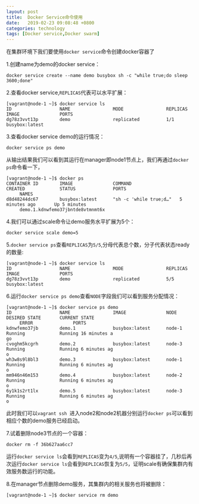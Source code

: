 ```yaml
---
layout: post
title:  Docker Service命令使用
date:   2019-02-23 09:08:48 +0800
categories: technology
tags: [Docker service,Docker swarm]
---
```


在集群环境下我们要使用`docker service`命令创建docker容器了

1.创建name为demo的docker service：

``` shell
docker service create --name demo busybox sh -c "while true;do sleep 3600;done"
```
2.查看docker service,`REPLICAS`代表可以水平扩展：

```shell
[vagrant@node-1 ~]$ docker service ls
ID                  NAME                MODE                REPLICAS            IMAGE               PORTS
dg78z3vvt13p        demo                replicated          1/1                 busybox:latest

```
3.查看docker service demo的运行情况：

``` shell
docker service ps demo
```
从输出结果我们可以看到其运行在manager即node1节点上，我们再通过`docker ps`命令看一下，

``` shell
[vagrant@node-1 ~]$ docker ps
CONTAINER ID        IMAGE               COMMAND                  CREATED             STATUS              PORTS
     NAMES
d8d48244dc67        busybox:latest      "sh -c 'while true;d…"   5 minutes ago       Up 5 minutes
     demo.1.kdnwfemo37jbntde8vtmnmt6x
```
4.我们可以通过scale命令让demo服务水平扩展为5个：

```shell
docker service scale demo=5
```
5.`docker service ps`查看`REPLICAS`为`5/5`,分母代表总个数，分子代表状态ready的数量:
``` shell
[vagrant@node-1 ~]$ docker service ls
ID                  NAME                MODE                REPLICAS            IMAGE               PORTS
dg78z3vvt13p        demo                replicated          5/5                 busybox:latest
```
6.运行`docker service ps demo`查看`NODE`字段我们可以看到服务分配情况：
``` shell
[vagrant@node-1 ~]$ docker service ps demo
ID                  NAME                IMAGE               NODE                DESIRED STATE       CURRENT STATE
     ERROR               PORTS
kdnwfemo37jb        demo.1              busybox:latest      node-1              Running             Running 16 minutes a
go
cvoghm5kcgrh        demo.2              busybox:latest      node-3              Running             Running 6 minutes ag
o
wh3w8s9l8bl3        demo.3              busybox:latest      node-1              Running             Running 6 minutes ag
o
mm946n46m153        demo.4              busybox:latest      node-2              Running             Running 6 minutes ag
o
6y1k1s2rt1lx        demo.5              busybox:latest      node-3              Running             Running 6 minutes ag
o
```
此时我们可以`vagrant ssh `进入node2和node2机器分别运行`docker ps`可以看到相应个数的demo服务已经启动。

7.试着删除node3节点的一个容器：

``` shell
docker rm -f 36b627aa6cc7
```
运行`docker service ls`会看到`REPLICAS`变为`4/5`,说明有一个容器挂了，几秒后再次运行`docker service ls`会看到`REPLICAS`恢复为`5/5`，证明scale有确保集群内有效服务数运行的功能。

8.在manager节点删除demo服务，其集群内的相关服务也将被删除：

```shell
[vagrant@node-1 ~]$ docker service rm demo
```